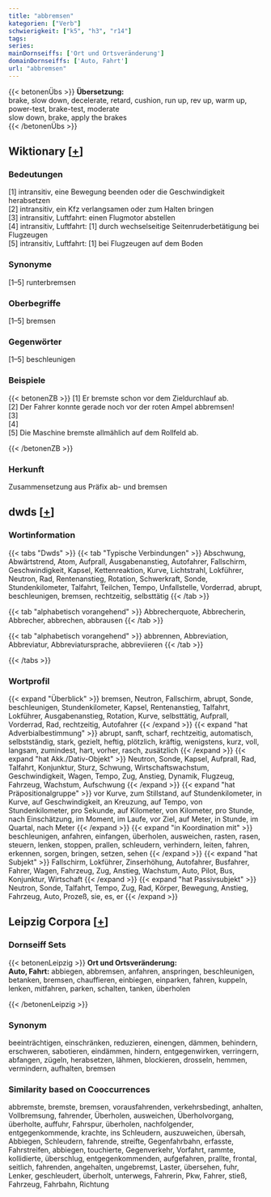 ```yaml
---
title: "abbremsen"
kategorien: ["Verb"]
schwierigkeit: ["k5", "h3", "r14"]
tags:
series:
mainDornseiffs: ['Ort und Ortsveränderung']
domainDornseiffs: ['Auto, Fahrt']
url: "abbremsen"
---
```


{{< betonenÜbs >}}
**Übersetzung:**  
brake, slow down, decelerate, retard, cushion, run up, rev up, warm up, power-test, brake-test, moderate  
slow down, brake, apply the brakes  
{{< /betonenÜbs >}}

## Wiktionary [[+](https://de.wiktionary.org/wiki/abbremsen)]

### Bedeutungen
[1] intransitiv, eine Bewegung beenden oder die Geschwindigkeit herabsetzen  
[2] intransitiv, ein Kfz verlangsamen oder zum Halten bringen  
[3] intransitiv, Luftfahrt: einen Flugmotor abstellen  
[4] intransitiv, Luftfahrt: [1] durch wechselseitige Seitenruderbetätigung bei Flugzeugen  
[5] intransitiv, Luftfahrt: [1] bei Flugzeugen auf dem Boden  

### Synonyme
[1–5] runterbremsen  

### Oberbegriffe
[1–5] bremsen  

### Gegenwörter
[1–5] beschleunigen  

### Beispiele
{{< betonenZB >}}
[1] Er bremste schon vor dem Zieldurchlauf ab.  
[2] Der Fahrer konnte gerade noch vor der roten Ampel abbremsen!  
[3]  
[4]  
[5] Die Maschine bremste allmählich auf dem Rollfeld ab.  

{{< /betonenZB >}}
### Herkunft
Zusammensetzung aus Präfix ab- und bremsen  



## dwds [[+](https://www.dwds.de/wb/abbremsen)]

### Wortinformation
{{< tabs "Dwds" >}}
{{< tab "Typische Verbindungen" >}}
Abschwung, Abwärtstrend, Atom, Aufprall, Ausgabenanstieg, Autofahrer, Fallschirm, Geschwindigkeit, Kapsel, Kettenreaktion, Kurve, Lichtstrahl, Lokführer, Neutron, Rad, Rentenanstieg, Rotation, Schwerkraft, Sonde, Stundenkilometer, Talfahrt, Teilchen, Tempo, Unfallstelle, Vorderrad, abrupt, beschleunigen, bremsen, rechtzeitig, selbsttätig
{{< /tab >}}

{{< tab "alphabetisch vorangehend" >}}
Abbrecherquote, Abbrecherin, Abbrecher, abbrechen, abbrausen
{{< /tab >}}

{{< tab "alphabetisch vorangehend" >}}
abbrennen, Abbreviation, Abbreviatur, Abbreviatursprache, abbreviieren
{{< /tab >}}

{{< /tabs >}}

### Wortprofil
{{< expand "Überblick" >}} bremsen, Neutron, Fallschirm, abrupt, Sonde, beschleunigen, Stundenkilometer, Kapsel, Rentenanstieg, Talfahrt, Lokführer, Ausgabenanstieg, Rotation, Kurve, selbsttätig, Aufprall, Vorderrad, Rad, rechtzeitig, Autofahrer {{< /expand >}}
{{< expand "hat Adverbialbestimmung" >}} abrupt, sanft, scharf, rechtzeitig, automatisch, selbstständig, stark, gezielt, heftig, plötzlich, kräftig, wenigstens, kurz, voll, langsam, zumindest, hart, vorher, rasch, zusätzlich {{< /expand >}}
{{< expand "hat Akk./Dativ-Objekt" >}} Neutron, Sonde, Kapsel, Aufprall, Rad, Talfahrt, Konjunktur, Sturz, Schwung, Wirtschaftswachstum, Geschwindigkeit, Wagen, Tempo, Zug, Anstieg, Dynamik, Flugzeug, Fahrzeug, Wachstum, Aufschwung {{< /expand >}}
{{< expand "hat Präpositionalgruppe" >}} vor Kurve, zum Stillstand, auf Stundenkilometer, in Kurve, auf Geschwindigkeit, an Kreuzung, auf Tempo, von Stundenkilometer, pro Sekunde, auf Kilometer, von Kilometer, pro Stunde, nach Einschätzung, im Moment, im Laufe, vor Ziel, auf Meter, in Stunde, im Quartal, nach Meter {{< /expand >}}
{{< expand "in Koordination mit" >}} beschleunigen, anfahren, einfangen, überholen, ausweichen, rasten, rasen, steuern, lenken, stoppen, prallen, schleudern, verhindern, leiten, fahren, erkennen, sorgen, bringen, setzen, sehen {{< /expand >}}
{{< expand "hat Subjekt" >}} Fallschirm, Lokführer, Zinserhöhung, Autofahrer, Busfahrer, Fahrer, Wagen, Fahrzeug, Zug, Anstieg, Wachstum, Auto, Pilot, Bus, Konjunktur, Wirtschaft {{< /expand >}}
{{< expand "hat Passivsubjekt" >}} Neutron, Sonde, Talfahrt, Tempo, Zug, Rad, Körper, Bewegung, Anstieg, Fahrzeug, Auto, Prozeß, sie, es, er {{< /expand >}}

## Leipzig Corpora [[+](https://corpora.uni-leipzig.de/en/res?word=abbremsen&corpusId=deu_newscrawl-public_2018)]

### Dornseiff Sets
{{< betonenLeipzig >}}
**Ort und Ortsveränderung:**  
**Auto, Fahrt:** abbiegen, abbremsen, anfahren, anspringen, beschleunigen, betanken, bremsen, chauffieren, einbiegen, einparken, fahren, kuppeln, lenken, mitfahren, parken, schalten, tanken, überholen  

{{< /betonenLeipzig >}}

### Synonym
beeinträchtigen, einschränken, reduzieren, einengen, dämmen, behindern, erschweren, sabotieren, eindämmen, hindern, entgegenwirken, verringern, abfangen, zügeln, herabsetzen, lähmen, blockieren, drosseln, hemmen, vermindern, aufhalten, bremsen


### Similarity based on Cooccurrences
abbremste, bremste, bremsen, vorausfahrenden, verkehrsbedingt, anhalten, Vollbremsung, fahrender, Überholen, ausweichen, Überholvorgang, überholte, auffuhr, Fahrspur, überholen, nachfolgender, entgegenkommende, krachte, ins Schleudern, auszuweichen, übersah, Abbiegen, Schleudern, fahrende, streifte, Gegenfahrbahn, erfasste, Fahrstreifen, abbiegen, touchierte, Gegenverkehr, Vorfahrt, rammte, kollidierte, überschlug, entgegenkommenden, aufgefahren, prallte, frontal, seitlich, fahrenden, angehalten, ungebremst, Laster, übersehen, fuhr, Lenker, geschleudert, überholt, unterwegs, Fahrerin, Pkw, Fahrer, stieß, Fahrzeug, Fahrbahn, Richtung

